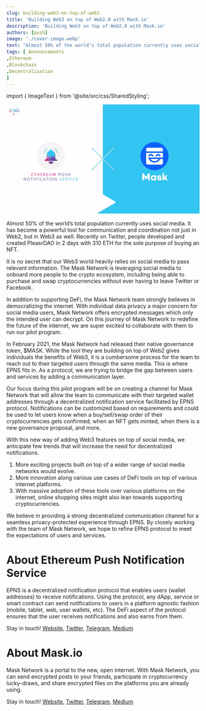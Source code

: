 ```yaml
---
slug: building-web3-on-top-of-web2
title: 'Building Web3 on top of Web2.0 with Mask.io'
description: 'Building Web3 on top of Web2.0 with Mask.io'
authors: [push]
image: './cover-image.webp'
text: "Almost 50% of the world’s total population currently uses social media. It has become a powerful tool for communication and coordination not just in Web2, but in Web3 as well. Recently on Twitter, people developed and created PleasrDAO in 2 days with 310 ETH for the sole purpose of buying an NFT."
tags: [ Announcements
,Ethereum
,Blockchain
,Decentralization
]
---
```


import { ImageText } from '@site/src/css/SharedStyling';

![Cover Image of Building Web3 on top of Web2.0 with Mask.io](./cover-image.webp)

<!--truncate-->

Almost 50% of the world’s total population currently uses social media. It has become a powerful tool for communication and coordination not just in Web2, but in Web3 as well. Recently on Twitter, people developed and created PleasrDAO in 2 days with 310 ETH for the sole purpose of buying an NFT.

It is no secret that our Web3 world heavily relies on social media to pass relevant information. The Mask Network is leveraging social media to onboard more people to the crypto ecosystem, including being able to purchase and swap cryptocurrencies without ever having to leave Twitter or Facebook.

In addition to supporting DeFi, the Mask Network team strongly believes in democratizing the internet. With individual data privacy a major concern for social media users, Mask Network offers encrypted messages which only the intended user can decrypt. On this journey of Mask Network to redefine the future of the internet, we are super excited to collaborate with them to run our pilot program.

In February 2021, the Mask Network had released their native governance token, $MASK. While the tool they are building on top of Web2 gives individuals the benefits of Web3, it is a cumbersome process for the team to reach out to their targeted users through the same media. This is where EPNS fits in. As a protocol, we are trying to bridge the gap between users and services by adding a communication layer.

Our focus during this pilot program will be on creating a channel for Mask Network that will allow the team to communicate with their targeted wallet addresses through a decentralized notification service facilitated by EPNS protocol. Notifications can be customized based on requirements and could be used to let users know when a buy/sell/swap order of their cryptocurrencies gets confirmed, when an NFT gets minted, when there is a new governance proposal, and more.

With this new way of adding Web3 features on top of social media, we anticipate few trends that will increase the need for decentralized notifications.

1.  More exciting projects built on top of a wider range of social media networks would evolve.
2.  More innovation along various use cases of DeFi tools on top of various internet platforms.
3.  With massive adoption of these tools over various platforms on the internet, online shopping sites might also lean towards supporting cryptocurrencies.

We believe in providing a strong decentralized communication channel for a seamless privacy-protected experience through EPNS. By closely working with the team of Mask Network, we hope to refine EPNS protocol to meet the expectations of users and services.

# About Ethereum Push Notification Service

EPNS is a decentralized notification protocol that enables users (wallet addresses) to receive notifications. Using the protocol, any dApp, service or smart contract can send notifications to users in a platform agnostic fashion (mobile, tablet, web, user wallets, etc). The DeFi aspect of the protocol ensures that the user receives notifications and also earns from them.

Stay in touch! [Website](https://epns.io/), [Twitter](https://twitter.com/epnsproject), [Telegram](https://t.me/epnsproject), [Medium](https://medium.com/ethereum-push-notification-service)

# About Mask.io

Mask Network is a portal to the new, open internet. With Mask Network, you can send encrypted posts to your friends, participate in cryptocurrency lucky-draws, and share encrypted files on the platforms you are already using.

Stay in touch! [Website](https://mask.io/), [Twitter](https://twitter.com/realmaskbook), [Telegram](https://t.me/maskbook_group), [Medium](https://masknetwork.medium.com/about)
